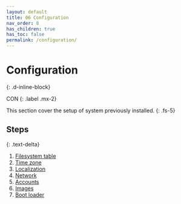 ```yaml
---
layout: default
title: 06 Configuration
nav_order: 8
has_children: true
has_toc: false
permalink: /configuration/
---
```


# Configuration
{: .d-inline-block}

CON
{: .label .mx-2}

This section cover the setup of system previously installed.
{: .fs-5}

## Steps
{: .text-delta}

1. [Filesystem table](/Andromeda/live-environment/filesystem-table/)
1. [Time zone](/Andromeda/live-environment/time-zone/)
1. [Localization](/Andromeda/live-environment/localization/)
1. [Network](/Andromeda/live-environment/network/)
1. [Accounts](/Andromeda/live-environment/accounts/)
1. [Images](/Andromeda/live-environment/images/)
1. [Boot loader](/Andromeda/live-environment/boot-loader/)
